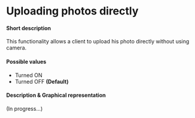 # Uploading photos directly

#### Short description
This functionality allows a client to upload his photo directly without using camera.

#### Possible values
- Turned ON
- Turned OFF **(Default)**

#### Description & Graphical representation
(In progress...)